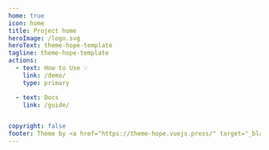 ```yaml
---
home: true
icon: home
title: Project home
heroImage: /logo.svg
heroText: theme-hope-template
tagline: theme-hope-template
actions:
  - text: How to Use 💡
    link: /demo/
    type: primary

  - text: Docs
    link: /guide/


copyright: false
footer: Theme by <a href="https://theme-hope.vuejs.press/" target="_blank">VuePress Theme Hope</a> | MIT Licensed, Copyright © 2019-present Mr.Hope
---
```

